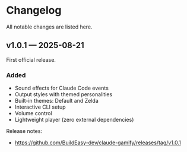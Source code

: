 # Changelog

All notable changes are listed here.

## v1.0.1 — 2025-08-21

First official release.

### Added

- Sound effects for Claude Code events
- Output styles with themed personalities
- Built-in themes: Default and Zelda
- Interactive CLI setup
- Volume control
- Lightweight player (zero external dependencies)

Release notes:

- https://github.com/BuildEasy-dev/claude-gamify/releases/tag/v1.0.1
